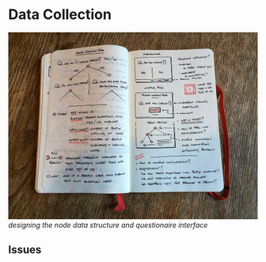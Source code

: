 # Data Collection

![Questionaire Concepts](../project_images/2014-02-13-10.43.31.jpg)
*designing the node data structure and questionaire interface*

## Issues
